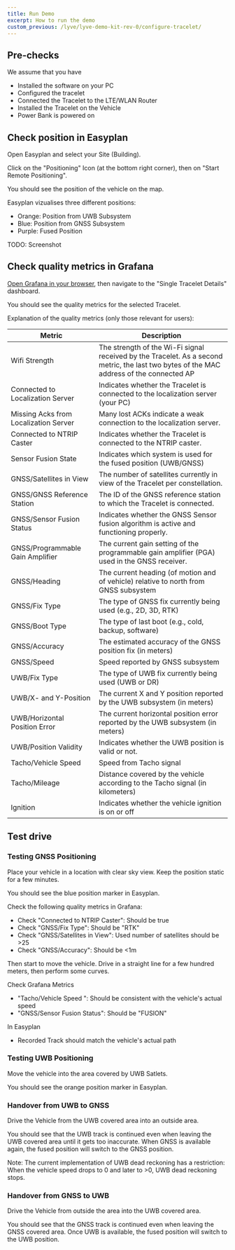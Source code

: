 ```yaml
---
title: Run Demo
excerpt: How to run the demo
custom_previous: /lyve/lyve-demo-kit-rev-0/configure-tracelet/
---
```


## Pre-checks

We assume that you have
* Installed the software on your PC
* Configured the tracelet
* Connected the Tracelet to the LTE/WLAN Router
* Installed the Tracelet on the Vehicle
* Power Bank is powered on

## Check position in Easyplan

Open Easyplan and select your Site (Building).

Click on the "Positioning" Icon (at the bottom right corner), then on "Start Remote Positioning".

You should see the position of the vehicle on the map.

Easyplan vizualises three different positions:
* Orange: Position from UWB Subsystem
* Blue: Position from GNSS Subsystem
* Purple: Fused Position

TODO: Screenshot

## Check quality metrics in Grafana

[Open Grafana in your browser](http://localhost:3000), then navigate to the "Single Tracelet Details" dashboard.

You should see the quality metrics for the selected Tracelet.

Explanation of the quality metrics (only those relevant for users):

| Metric                                | Description                                                                                                                              |
| ------------------------------------- | ---------------------------------------------------------------------------------------------------------------------------------------- |
| Wifi Strength                         | The strength of the Wi-Fi signal received by the Tracelet. As a second metric, the last two bytes of the MAC address of the connected AP |
| Connected to Localization Server      | Indicates whether the Tracelet is connected to the localization server (your PC)                                                         |
| Missing Acks from Localization Server | Many lost ACKs indicate a weak connection to the localization server.                                                                    |
| Connected to NTRIP Caster             | Indicates whether the Tracelet is connected to the NTRIP caster.                                                                         |
| Sensor Fusion State                   | Indicates which system is used for the fused position (UWB/GNSS)                                                                         |
| GNSS/Satellites in View               | The number of satellites currently in view of the Tracelet per constellation.                                                            |
| GNSS/GNSS Reference Station           | The ID of the GNSS reference station to which the Tracelet is connected.                                                                 |
| GNSS/Sensor Fusion Status             | Indicates whether the GNSS Sensor fusion algorithm is active and functioning properly.                                                   |
| GNSS/Programmable Gain Amplifier      | The current gain setting of the programmable gain amplifier (PGA) used in the GNSS receiver.                                             |
| GNSS/Heading                          | The current heading (of motion and of vehicle) relative to north from GNSS subsystem                                                     |
| GNSS/Fix Type                         | The type of GNSS fix currently being used (e.g., 2D, 3D, RTK)                                                                            |
| GNSS/Boot Type                        | The type of last boot (e.g., cold, backup, software)                                                                                     |
| GNSS/Accuracy                         | The estimated accuracy of the GNSS position fix (in meters)                                                                              |
| GNSS/Speed                            | Speed reported by GNSS subsystem                                                                                                         |
| UWB/Fix Type                          | The type of UWB fix currently being used (UWB or DR)                                                                                     |
| UWB/X- and Y-Position                 | The current X and Y position reported by the UWB subsystem (in meters)                                                                   |
| UWB/Horizontal Position Error         | The current horizontal position error reported by the UWB subsystem (in meters)                                                          |
| UWB/Position Validity                 | Indicates whether the UWB position is valid or not.                                                                                      |
| Tacho/Vehicle Speed                   | Speed from Tacho signal                                                                                                                  |
| Tacho/Mileage                         | Distance covered by the vehicle according to the Tacho signal (in kilometers)                                                            |
| Ignition                              | Indicates whether the vehicle ignition is on or off                                                                                      |

## Test drive

### Testing GNSS Positioning

Place your vehicle in a location with clear sky view. Keep the position static for a few minutes.

You should see the blue position marker in Easyplan.

Check the following quality metrics in Grafana:
* Check "Connected to NTRIP Caster": Should be true
* Check "GNSS/Fix Type": Should be "RTK"
* Check "GNSS/Satellites in View": Used number of satellites should be >25
* Check "GNSS/Accuracy": Should be <1m

Then start to move the vehicle. Drive in a straight line for a few hundred meters, then perform some curves.

Check Grafana Metrics
* "Tacho/Vehicle Speed ": Should be consistent with the vehicle's actual speed
* "GNSS/Sensor Fusion Status": Should be "FUSION"

In Easyplan
* Recorded Track should match the vehicle's actual path

### Testing UWB Positioning

Move the vehicle into the area covered by UWB Satlets.

You should see the orange position marker in Easyplan.

### Handover from UWB to GNSS

Drive the Vehicle from the UWB covered area into an outside area.

You should see that the UWB track is continued even when leaving the UWB covered area until it gets too inaccurate.
When GNSS is available again, the fused position will switch to the GNSS position.

Note: The current implementation of UWB dead reckoning has a restriction: When the vehicle speed drops to 0 and later to >0, UWB dead reckoning stops.

### Handover from GNSS to UWB

Drive the Vehicle from outside the area into the UWB covered area.

You should see that the GNSS track is continued even when leaving the GNSS covered area.
Once UWB is available, the fused position will switch to the UWB position.
